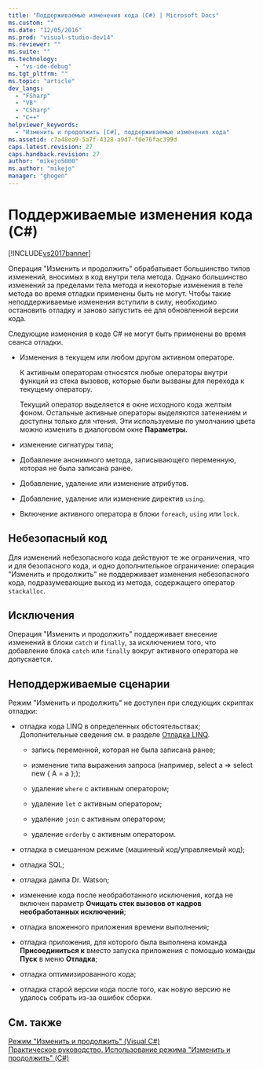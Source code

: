 ```yaml
---
title: "Поддерживаемые изменения кода (C#) | Microsoft Docs"
ms.custom: ""
ms.date: "12/05/2016"
ms.prod: "visual-studio-dev14"
ms.reviewer: ""
ms.suite: ""
ms.technology: 
  - "vs-ide-debug"
ms.tgt_pltfrm: ""
ms.topic: "article"
dev_langs: 
  - "FSharp"
  - "VB"
  - "CSharp"
  - "C++"
helpviewer_keywords: 
  - "Изменить и продолжить [C#], поддерживаемые изменения кода"
ms.assetid: c7a48ea9-5a7f-4328-a9d7-f0e76fac399d
caps.latest.revision: 27
caps.handback.revision: 27
author: "mikejo5000"
ms.author: "mikejo"
manager: "ghogen"
---
```

# Поддерживаемые изменения кода (C#)
[!INCLUDE[vs2017banner](../code-quality/includes/vs2017banner.md)]

Операция "Изменить и продолжить" обрабатывает большинство типов изменений, вносимых в код внутри тела метода.  Однако большинство изменений за пределами тела метода и некоторые изменения в теле метода во время отладки применены быть не могут.  Чтобы такие неподдерживаемые изменения вступили в силу, необходимо остановить отладку и заново запустить ее для обновленной версии кода.  
  
 Следующие изменения в коде C\# не могут быть применены во время сеанса отладки.  
  
-   Изменения в текущем или любом другом активном операторе.  
  
     К активным операторам относятся любые операторы внутри функций из стека вызовов, которые были вызваны для перехода к текущему оператору.  
  
     Текущий оператор выделяется в окне исходного кода желтым фоном.  Остальные активные операторы выделяются затенением и доступны только для чтения.  Эти используемые по умолчанию цвета можно изменить в диалоговом окне **Параметры**.  
  
-   изменение сигнатуры типа;  
  
-   Добавление анонимного метода, записывающего переменную, которая не была записана ранее.  
  
-   Добавление, удаление или изменение атрибутов.  
  
-   Добавление, удаление или изменение директив `using`.  
  
-   Включение активного оператора в блоки `foreach`, `using` или `lock`.  
  
## Небезопасный код  
 Для изменений небезопасного кода действуют те же ограничения, что и для безопасного кода, и одно дополнительное ограничение: операция "Изменить и продолжить" не поддерживает изменения небезопасного кода, подразумевающие выход из метода, содержащего оператор `stackalloc`.  
  
## Исключения  
 Операция "Изменить и продолжить" поддерживает внесение изменений в блоки `catch` и `finally`, за исключением того, что добавление блока `catch` или `finally` вокруг активного оператора не допускается.  
  
## Неподдерживаемые сценарии  
 Режим "Изменить и продолжить" не доступен при следующих скриптах отладки:  
  
-   отладка кода LINQ в определенных обстоятельствах;  Дополнительные сведения см. в разделе [Отладка LINQ](../debugger/debugging-linq.md).  
  
    -   запись переменной, которая не была записана ранее;  
  
    -   изменение типа выражения запроса \(например, select a \=\> select new { A \= a };\);  
  
    -   удаление `where` с активным оператором;  
  
    -   удаление `let` с активным оператором;  
  
    -   удаление `join` с активным оператором;  
  
    -   удаление `orderby` с активным оператором.  
  
-   отладка в смешанном режиме \(машинный код\/управляемый код\);  
  
-   отладка SQL;  
  
-   отладка дампа Dr.  Watson;  
  
-   изменение кода после необработанного исключения, когда не включен параметр **Очищать стек вызовов от кадров необработанных исключений**;  
  
-   отладка вложенного приложения времени выполнения;  
  
-   отладка приложения, для которого была выполнена команда **Присоединиться к** вместо запуска приложения с помощью команды **Пуск** в меню **Отладка**;  
  
-   отладка оптимизированного кода;  
  
-   отладка старой версии кода после того, как новую версию не удалось собрать из\-за ошибок сборки.  
  
## См. также  
 [Режим "Изменить и продолжить" \(Visual C\#\)](../debugger/edit-and-continue-visual-csharp.md)   
 [Практическое руководство. Использование режима "Изменить и продолжить" \(C\#\)](../debugger/how-to-use-edit-and-continue-csharp.md)